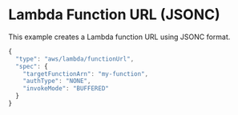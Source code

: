# Lambda Function URL (JSONC)

This example creates a Lambda function URL using JSONC format.

```javascript
{
  "type": "aws/lambda/functionUrl",
  "spec": {
    "targetFunctionArn": "my-function",
    "authType": "NONE",
    "invokeMode": "BUFFERED"
  }
}
```
